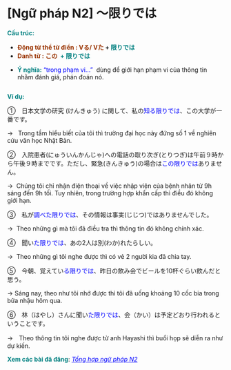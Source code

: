 # [Ngữ pháp N2] 〜限りでは
<div class="entry-content">
<p><strong><span style="color: #008080;">Cấu trúc:</span></strong></p>
<ul>
<li><span style="color: #993300;"><b>Động từ thể từ điển : </b></span><b><span style="color: #993300;">Vる/ Vた</span> + <span style="color: #008080;">限りでは</span></b></li>
<li><span style="color: #008080;"><span style="color: #993300;"><b>Danh từ : </b></span><b><span style="color: #993300;">この</span>  + 限りでは</b></span></li>
</ul>
<ul>
<li style="font-weight: 400;"><strong><span style="color: #008080;">Ý nghĩa:</span></strong><span style="color: #0000ff;"> “trong phạm vi…” </span> dùng để giới hạn phạm vi của thông tin nhằm đánh giá, phán đoán nó.</li>
</ul>
<p><ins class="adsbygoogle adslot_1" data-ad-client="ca-pub-2233580070484357" data-ad-slot="4413057825" style="display: inline-block;"></ins><br/>
<script>// <![CDATA[ (adsbygoogle = window.adsbygoogle || []).push({}); // ]]&gt;</script></p>
<p><strong><span style="color: #008080;">Ví dụ:</span></strong></p>
<p><span style="font-weight: 400;">①　</span><span style="font-weight: 400;">日本文学の研究 (けんきゅう) に関して、私の<span style="color: #0000ff;">知る限りでは</span>、この大学が一番です。</span></p>
<p><span style="font-weight: 400;">→   Trong tầm hiểu biết của tôi thì trường đại học này đứng số 1 về nghiên cứu văn học Nhật Bản.</span></p>
<p><span style="font-weight: 400;">②　</span><span style="font-weight: 400;">入院患者</span><span style="font-weight: 400;">(にゅういんかんじゃ)</span><span style="font-weight: 400;">への電話の取り次ぎ</span><span style="font-weight: 400;">(とりつぎ)</span><span style="font-weight: 400;">は午前９時から午後９時までです。ただし、緊急(きんきゅう)の場合は<span style="color: #0000ff;">この限りでは</span>ありません。</span></p>
<p><span style="font-weight: 400;">→  Chúng tôi chỉ nhận điện thoại về việc nhập viện của bệnh nhân từ 9h sáng đến 9h tối. Tuy nhiên, trong trường hợp khẩn cấp thì điều đó không giới hạn.</span></p>
<p><span style="font-weight: 400;"> ③　</span><span style="font-weight: 400;">私が<span style="color: #0000ff;">調べた限りでは</span>、その情報は事実</span><span style="font-weight: 400;">(じじつ)</span><span style="font-weight: 400;">ではありませんでした。</span></p>
<p><span style="font-weight: 400;">→  Theo những gì mà tôi đã điều tra thì thông tin đó không chính xác.</span></p>
<p><span style="font-weight: 400;">④　</span><span style="font-weight: 400;">聞</span><span style="font-weight: 400;">い<span style="color: #0000ff;">た限りでは</span>、あの</span><span style="font-weight: 400;">2</span><span style="font-weight: 400;">人</span><span style="font-weight: 400;">は</span><span style="font-weight: 400;">別</span><span style="font-weight: 400;">(わか)</span><span style="font-weight: 400;">れたらしい。</span></p>
<p><span style="font-weight: 400;">→  Theo những gì tôi nghe được thì có vẻ 2 người kia đã chia tay.</span></p>
<p><span style="font-weight: 400;">⑤　</span><span style="font-weight: 400;">今朝</span><span style="font-weight: 400;">、</span><span style="font-weight: 400;">覚</span><span style="font-weight: 400;">えてい<span style="color: #0000ff;">る限りでは</span>、</span><span style="font-weight: 400;">昨日</span><span style="font-weight: 400;">の</span><span style="font-weight: 400;">飲</span><span style="font-weight: 400;">み</span><span style="font-weight: 400;">会</span><span style="font-weight: 400;">でビールを</span><span style="font-weight: 400;">10</span><span style="font-weight: 400;">杯</span><span style="font-weight: 400;">ぐらい</span><span style="font-weight: 400;">飲</span><span style="font-weight: 400;">んだと</span><span style="font-weight: 400;">思</span><span style="font-weight: 400;">う。</span></p>
<p><span style="font-weight: 400;">→ Sáng nay, theo như tôi nhớ được thì tôi đã uống khoảng 10 cốc bia trong bữa nhậu hôm qua.</span></p>
<p>⑥　林（はやし）さんに聞い<span style="color: #0000ff;">た限りでは</span>、会（かい）は予定どおり行われるということです。</p>
<p>→　Theo thông tin tôi nghe được từ anh Hayashi thì buổi họp sẽ diễn ra như dự kiến.</p>
<p><strong><span style="color: #008080;">Xem các bài đã đăng</span></strong>: <span style="color: #0000ff;"><em><a href="https://bikae.net/ngu-phap/tong-hop-ngu-phap-n2/" style="color: #0000ff;" target="_blank">Tổng hợp ngữ pháp N2</a></em></span></p>

</div>